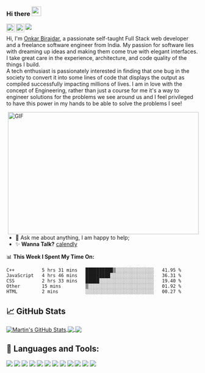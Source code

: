 ### Hi there <img src="https://media.giphy.com/media/hvRJCLFzcasrR4ia7z/giphy.gif" width="25px">
<a href="https://twitter.com/onkarbi21566625">
  <img align="left" alt="Onkar's Twitter" width="22px" src="https://raw.githubusercontent.com/peterthehan/peterthehan/master/assets/twitter.svg" />
</a>
<a href="https://linkedin.com/in/onkar-birajdar-7a84591b1">
  <img align="left" alt="Onkar's LinkedIN" width="22px" src="https://raw.githubusercontent.com/peterthehan/peterthehan/master/assets/linkedin.svg" />
</a>

![](https://visitor-badge.glitch.me/badge?page_id=Onkar-Birajdar.Onkar-Birajdar)

  Hi, I'm [Onkar Birajdar](https://onkar-birajdar.github.io/Portfolio.github.io/), a passionate self-taught Full Stack web developer and a freelance software engineer from India. My passion for software lies with dreaming up ideas and making them come true with elegant interfaces. I take great care in the experience, architecture, and code quality of the things I build.
  </br>
  A tech enthusiast is passionately interested in finding that one bug in the society to convert it into some lines of code that displays the output as compiled successfully impacting millions of lives. I am in love with the concept of Engineering, rather than just a course for me it's a way to engineer solutions for the problems we see around us and I feel privileged to have this power in my hands to be able to solve the problems I see!
</br>

<img align="right" alt="GIF" src="https://github.com/abhisheknaiidu/abhisheknaiidu/blob/master/code.gif?raw=true" width="500" height="320" />

- 💬 Ask me about anything, I am happy to help;
- ✨ **Wanna Talk?** [calendly](https://calendly.com/onkar-birajdar/15min)
<!-- - 📝 [Resume](https://drive.google.com/file/d/186ledj5PMY2damRWGpOrxYQZ2xSKjKD_/view) -->
📊 **This Week I Spent My Time On:**
```text
C++          5 hrs 31 mins   ██████████▒░░░░░░░░░░░░░░   41.95 % 
JavaScript   4 hrs 46 mins   █████████░░░░░░░░░░░░░░░░   36.31 % 
CSS          2 hrs 33 mins   █████░░░░░░░░░░░░░░░░░░░░   19.40 % 
Other        15 mins         ▒░░░░░░░░░░░░░░░░░░░░░░░░   01.92 % 
HTML         2 mins          ░░░░░░░░░░░░░░░░░░░░░░░░░   00.27 % 
```

## &#x1f4c8; GitHub Stats

<a href="https://github.com/Onkar-Birajdar/Onkar-Birajdar">
  <img align="center" src="https://github-readme-stats.vercel.app/api?username=Onkar-Birajdar&show_icons=true&line_height=27&count_private=true&title_color=ffffff&text_color=c9cacc&icon_color=2bbc8a&bg_color=1d1f21" alt="Martin's GitHub Stats" />
</a>

<a href="https://github.com/Onkar-Birajdar/Onkar-Birajdar">
  <img align="center" src="https://github-readme-stats.vercel.app/api/top-langs/?username=Onkar-Birajdar&layout=compact&title_color=ffffff&text_color=c9cacc&icon_color=2bbc8a&bg_color=1d1f21" />
</a>

<a href="https://github.com/Onkar-Birajdar/Portfolio.github.io">
  <img align="center" src="https://github-readme-stats.vercel.app/api/pin/?username=Onkar-Birajdar&repo=Portfolio.github.io&title_color=ffffff&text_color=c9cacc&icon_color=2bbc8a&bg_color=1d1f21" />
</a>

## 🔧 Languages and Tools:
![](https://img.shields.io/badge/OS-Linux-informational?style=flat&logo=windows&logoColor=white&color=2bbc8a)
![](https://img.shields.io/badge/Editor-Visual-Studio-Code-informational?style=flat&logo=visual-studio-code&logoColor=white&color=2bbc8a)
![](https://img.shields.io/badge/Code-C++-informational?style=flat&logo=c++&logoColor=white&color=2bbc8a)
![](https://img.shields.io/badge/Code-Python-informational?style=flat&logo=python&logoColor=white&color=2bbc8a)
![](https://img.shields.io/badge/Code-JavaScript-informational?style=flat&logo=javascript&logoColor=white&color=2bbc8a)
![](https://img.shields.io/badge/Code-C-informational?style=flat&logo=c&logoColor=white&color=2bbc8a)
![](https://img.shields.io/badge/Code-HTML-informational?style=flat&logo=html&logoColor=white&color=2bbc8a)
![](https://img.shields.io/badge/Code-CSS-informational?style=flat&logo=css&logoColor=white&color=2bbc8a)
![](https://img.shields.io/badge/Code-Make-informational?style=flat&logo=cmake&logoColor=white&color=2bbc8a)
![](https://img.shields.io/badge/Code-React-informational?style=flat&logo=react&logoColor=white&color=2bbc8a)
![](https://img.shields.io/badge/Shell-Git-informational?style=flat&logo=git&logoColor=white&color=2bbc8a)
![](https://img.shields.io/badge/Shell-Windows_PowerShell-informational?style=flat&logo=windows-terminal&logoColor=white&color=2bbc8a)

